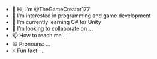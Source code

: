 - 👋 Hi, I’m @TheGameCreator177
- 👀 I’m interested in programming and game development 
- 🌱 I’m currently learning C# for Unity
- 💞️ I’m looking to collaborate on ...
- 📫 How to reach me ... 
- 😄 Pronouns: ...
- ⚡ Fun fact: ...

<!---
TheGameCreator177/TheGameCreator177 is a ✨ special ✨ repository because its `README.md` (this file) appears on your GitHub profile.
You can click the Preview link to take a look at your changes.
--->
